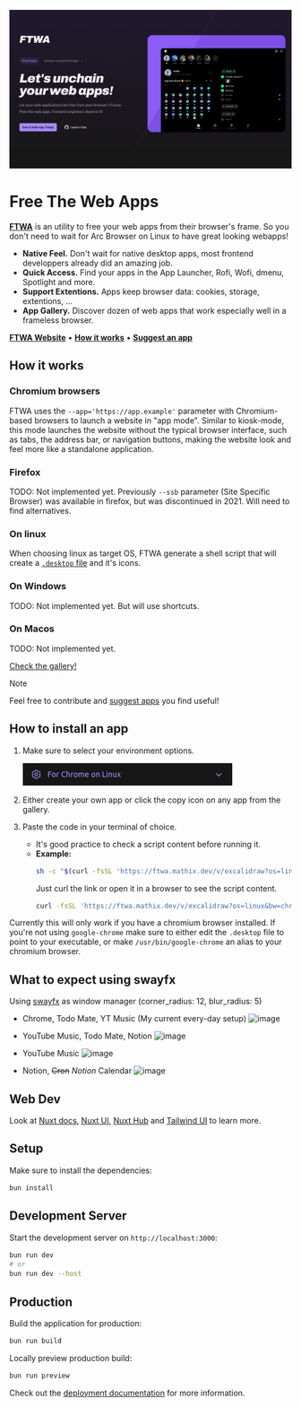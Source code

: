 <a href="https://ftwa.mathix.dev" target="_blank" align="center"><img alt="FTWA Screenshot" src="public/og.png"></a>

# Free The Web Apps

**[FTWA](https://ftwa.mathix.dev)** is an utility to free your web apps from their browser's frame.
So you don't need to wait for Arc Browser on Linux to have great looking webapps!

- **Native Feel.** Don't wait for native desktop apps, most frontend developpers already did an amazing job.
- **Quick Access.** Find your apps in the App Launcher, Rofi, Wofi, dmenu, Spotlight and more.
- **Support Extentions.** Apps keep browser data: cookies, storage, extentions, ...
- **App Gallery.** Discover dozen of web apps that work especially well in a frameless browser.

**[FTWA Website](https://ftwa.mathix.dev)** • **[How it works](#how-it-works)** • **[Suggest an app][suggest-app]**


## How it works

### Chromium browsers

FTWA uses the `--app='https://app.example'` parameter with Chromium-based browsers to launch a website in "app mode". Similar to kiosk-mode, this mode launches the website without the typical browser interface, such as tabs, the address bar, or navigation buttons, making the website look and feel more like a standalone application.

### Firefox

TODO: Not implemented yet. Previously `--ssb` parameter (Site Specific Browser) was available in firefox, but was discontinued in 2021. Will need to find alternatives.

### On linux

When choosing linux as target OS, FTWA generate a shell script that will create a [`.desktop` file](https://specifications.freedesktop.org/desktop-entry-spec/desktop-entry-spec-latest.html) and it's icons.

### On Windows

TODO: Not implemented yet. But will use shortcuts.

### On Macos

TODO: Not implemented yet.

[Check the gallery!](#gallery)

> [!NOTE]
> Feel free to contribute and [suggest apps][suggest-app] you find useful!

## How to install an app

1. Make sure to select your environment options.

    ![settings](.github/assets/settings.png)
2. Either create your own app or click the copy icon on any app from the gallery.
3. Paste the code in your terminal of choice.
    - It's good practice to check a script content before running it.
    - **Example:**
      ```bash
      sh -c "$(curl -fsSL 'https://ftwa.mathix.dev/v/excalidraw?os=linux&bw=chrome&path=%2Fusr%2Fbin%2Fgoogle-chrome-stable')"
      ```
      Just curl the link or open it in a browser to see the script content.
      ```bash
      curl -fsSL 'https://ftwa.mathix.dev/v/excalidraw?os=linux&bw=chrome&path=%2Fusr%2Fbin%2Fgoogle-chrome-stable'
      ```

Currently this will only work if you have a chromium browser installed. If you're not using `google-chrome` make sure to either edit the `.desktop` file to point to your executable, or make `/usr/bin/google-chrome` an alias to your chromium browser.

## What to expect using swayfx

Using [swayfx](https://github.com/WillPower3309/swayfx) as window manager (corner_radius: 12, blur_radius: 5)

- Chrome, Todo Mate, YT Music (My current every-day setup)
  ![image](https://github.com/mathix420/free-the-web-apps/assets/37625778/a286d765-7bda-4a06-8c20-4d3aec129d0a)

- YouTube Music, Todo Mate, Notion
  ![image](https://github.com/mathix420/free-the-web-apps/assets/37625778/65fd1f2c-beb8-4e8f-a133-6acd5feae10f)

- YouTube Music
  ![image](https://github.com/mathix420/free-the-web-apps/assets/37625778/376aa8a6-577e-47be-a94e-471230b1706a)

- Notion, ~~Cron~~ *Notion* Calendar
  ![image](https://github.com/mathix420/free-the-web-apps/assets/37625778/d04f03fb-254b-4216-8ee0-66574e75abc8)


## Web Dev

Look at [Nuxt docs](https://nuxt.com/docs/getting-started/introduction), [Nuxt UI](https://ui.nuxt.com), [Nuxt Hub](https://hub.nuxt.com) and [Tailwind UI](https://tailwindui.com/) to learn more.

## Setup

Make sure to install the dependencies:

```bash
bun install
```

## Development Server

Start the development server on `http://localhost:3000`:

```bash
bun run dev
# or
bun run dev --host
```

## Production

Build the application for production:

```bash
bun run build
```

Locally preview production build:

```bash
bun run preview
```

Check out the [deployment documentation](https://nuxt.com/docs/getting-started/deployment) for more information.


[suggest-app]: https://github.com/mathix420/free-the-web-apps/issues/new?assignees=&labels=app-suggestion&projects=&template=APP_SUGGESTION.yaml&title=%5BAPP%5D+-+